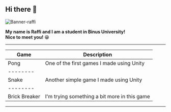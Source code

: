 ## Hi there 👋

![Banner-raffi](https://github.com/raffiwr/raffiwr/assets/145559021/e24d4a46-d6aa-424e-a598-684ad9489dd8)

**My name is Raffi and I am a student in Binus University!**\
**Nice to meet you!** 😁

-----

| Game | Description |
|------|-------------|
| Pong | One of the first games I made using Unity |
| -------- |
| Snake | Another simple game I made using Unity |
| -------- |
| Brick Breaker | I'm trying something a bit more in this game |


-----

<!--
**raffiwr/raffiwr** is a ✨ _special_ ✨ repository because its `README.md` (this file) appears on your GitHub profile.



